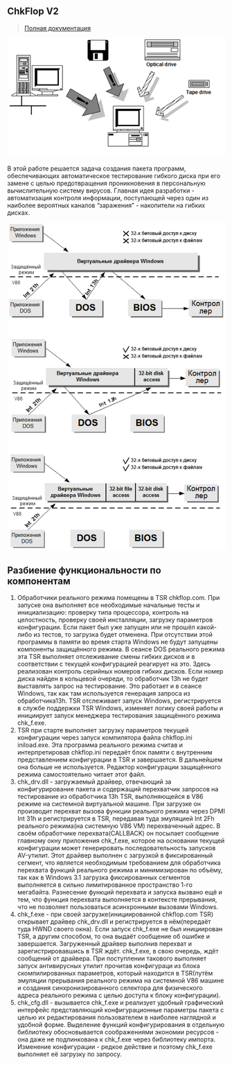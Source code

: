 ## ChkFlop V2

>[Полная документация](./Doc/SYS2.DOC)

![General structure](./demo-img/img1.png "General structure")

В этой работе решается задача создания пакета программ, обеспечивающих автоматическое тестирование гибкого диска при его замене с целью предотвращения проникновения в персональную вычислительную систему вирусов. Главная идея разработки - автоматизация контроля информации, поступающей через один из наиболее вероятных каналов “заражения” - накопители на гибких дисках.

![I/O](./demo-img/img2.png "I/O")

## Разбиение функциональности по компонентам

1. Обработчики реального режима помещены в TSR chkflop.com. При запуске она выполняет все необходимые начальные тесты и инициализацию: проверку типа процессора, контроль на целостность, проверку своей инсталляции, загрузку параметров конфигурации. Если пакет был уже запущен или не прошёл какой-либо из тестов, то загрузка будет отменена. При отсутствии этой программы в памяти во время старта Windows не будут запущены компоненты защищённого режима. В сеансе DOS реального режима эта TSR выполняет отслеживание смены гибких дисков и в соответствии с текущей конфигурацией реагирует на это. Здесь реализован контроль серийных номеров гибких дисков. Если номер диска найден в кольцевой очереди, то обработчик 13h не будет выставлять запрос на тестирование. Это работает и в сеансе Windows, так как там используется генерация запроса из обработчика13h. TSR отслеживает запуск Windows, регистрируется в службе поддержки TSR Windows, изменяет логику своей работы и инициирует запуск менеджера тестирования защищённого режима chk_f.exe.
1. TSR при старте выполняет загрузку параметров текущей конфигурации через запуск компилятора файла chkflop.ini iniload.exe. Эта программа  реального режима считав и интерпретировав chkflop.ini передаёт блок памяти с внутренним представлением конфигурации в TSR и завершается. В дальнейшем она больше не используется. Редактор конфигурации защищённого режима самостоятельно читает этот файл. 
1. chk_drv.dll - загружаемый драйвер, отвечающий за конфигурирование пакета и содержащий перехватчик запросов на тестирование из обработчика 13h TSR, выполняющейся в V86 режиме на системной виртуальной машине. При загрузке он производит перехват вызова функции реального режима через DPMI Int 31h и регистрируется в TSR, передавая туда эмуляцией Int 2Fh реального режима(на системную V86 VM) перехваченный адрес. В своём обработчике перехвата(CALLBACK) он посылает сообщение главному окну приложения chk_f.exe, которое на основании текущей конфигурации может генерировать последовательность запусков AV-утилит. Этот драйвер выполнен с загрузкой в фиксированный сегмент, что является необходимым требованием для обработчика перехвата функций реального режима и минимизирован по объёму, так как в Windows 3.1 загрузка фиксированных сегментов выполняется в сильно лимитированное пространство 1-го мегабайта. Разнесение функций перехвата и запуска вызвано ещё и тем, что функция перехвата выполняется в контексте прерывания, что не позволяет пользоваться асинхронными вызовами Windows.
1. chk_f.exe - при своей загрузке(инициированной chkflop.com TSR) открывает драйвер chk_drv.dll и регистрируется в нём(передаёт туда HWND своего окна). Если запуск chk_f.exe не был инициирован TSR, а другим способом, то она выдаёт сообщение об ошибке и завершается. Загруженный драйвер выполнив перехват и зарегистрировавшись в TSR ждёт. chk_f.exe, в свою очередь, ждёт сообщений от драйвера. При поступлении такового выполняет запуск антивирусных утилит прочитав конфигураци из блока скомпилированных параметров, который находится в TSR(путём эмуляции прерывания реального режима на системной V86 машине и создания синхронизированного селектора для физического адреса реального режима с целью доступа к блоку конфигурации).
1. chk_cfg.dll - вызывается chk_f.exe и реализует удобный графический интерфейс представляющий конфигурационные параметры пакета с целью их редактирования пользователем в наиболее наглядной и удобной форме. Выделение функций конфигурирования в отдельную библиотеку обосновывается соображениями экономии ресурсов - она даже не подлинкована к chk_f.exe через библиотеку импорта. Изменение конфигурации - редкое действие и поэтому chk_f.exe выполняет её загрузку по запросу.

